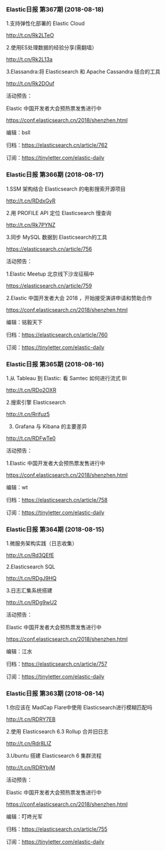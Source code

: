 ### Elastic日报 第367期 (2018-08-18)

1.支持弹性化部署的 Elastic Cloud

http://t.cn/Rk2LTeO

2.使用ES处理数据的经验分享(需翻墙）

http://t.cn/Rk2L13a

3.Elassandra:将 Elasticsearch 和 Apache Cassandra 结合的工具

http://t.cn/Rk2DOuf


活动预告：

Elastic 中国开发者大会预热票发售进行中

https://conf.elasticsearch.cn/2018/shenzhen.html


编辑：bsll

归档：https://elasticsearch.cn/article/762

订阅：https://tinyletter.com/elastic-daily



### Elastic日报 第366期 (2018-08-17)

1.SSM 架构结合 Elasticsearch 的电影搜索开源项目

http://t.cn/RDdxGyR

2.用 PROFILE API 定位 Elasticsearch 慢查询

http://t.cn/Rk7PYNZ

3.同步 MySQL 数据到 Elasticsearch的工具

https://elasticsearch.cn/article/756


活动预告：

1.Elastic Meetup 北京线下沙龙征稿中

https://elasticsearch.cn/article/759

2.Elastic 中国开发者大会 2018 ，开始接受演讲申请和赞助合作

https://conf.elasticsearch.cn/2018/shenzhen.html 


编辑：铭毅天下

归档：https://elasticsearch.cn/article/760

订阅：https://tinyletter.com/elastic-daily



### Elastic日报 第365期 (2018-08-16)

1.从 Tableau 到 Elastic: 看 Samtec 如何进行流式 BI

http://t.cn/RDo2OXR

2.搜索引擎 Elasticsearch

http://t.cn/Rrifuz5

3. Grafana 与 Kibana 的主要差异

http://t.cn/RDFwTe0

活动预告：

1.Elastic 中国开发者大会预热票发售进行中

https://conf.elasticsearch.cn/2018/shenzhen.html


编辑：wt

归档：https://elasticsearch.cn/article/758

订阅：https://tinyletter.com/elastic-daily



### Elastic日报 第364期 (2018-08-15)

1.微服务架构实践（日志收集）

http://t.cn/Rd3QEfE

2.Elasticsearch SQL

http://t.cn/RDgJ9HQ

3.日志汇集系统搭建

http://t.cn/RDg9wU2 
 
活动预告：

Elastic 中国开发者大会预热票发售进行中

https://conf.elasticsearch.cn/2018/shenzhen.html
 

编辑：江水

归档：https://elasticsearch.cn/article/757

订阅：https://tinyletter.com/elastic-daily



### Elastic日报 第363期 (2018-08-14)

1.你应该在 MadCap Flare中使用 Elasticsearch进行模糊匹配吗

http://t.cn/RDRY7EB

2.使用 Elasticsearch 6.3 Rollup 合并旧日志

http://t.cn/Rdr8LIZ

3.Ub​untu 搭建 Elasticsearch 6 集群流程​

http://t.cn/RDRYbjM

活动预告：

Elastic 中国开发者大会预热票发售进行中

https://conf.elasticsearch.cn/2018/shenzhen.html


编辑：叮咚光军

归档：https://elasticsearch.cn/article/755

订阅：https://tinyletter.com/elastic-daily



